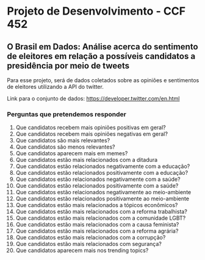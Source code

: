 # Projeto de Desenvolvimento - CCF 452

## O Brasil em Dados: Análise acerca do sentimento de eleitores em relação a possíveis candidatos a presidência por meio de tweets

Para esse projeto, será de dados coletados sobre as opiniões e sentimentos de eleitores utilizando a API do twitter.

Link para o conjunto de dados: https://developer.twitter.com/en.html


### Perguntas que pretendemos responder

1. Que candidatos recebem mais opiniões positivas em geral?
1. Que candidatos recebem mais opiniões negativas em geral?
1. Que candidatos são mais relevantes?
1. Que candidatos são menos relevantes?
1. Que candidatos aparecem mais em memes?
1. Que candidatos estão mais relacionados com a ditadura
1. Que candidatos estão relacionados negativamente com a educação?
1. Que candidatos estão relacionados positivamente com a educação?
1. Que candidatos estão relacionados negativamente com a saúde?
1. Que candidatos estão relacionados positivamente com a saúde?
1. Que candidatos estão relacionados negativamente ao meio-ambiente
1. Que candidatos estão relacionados positivamente ao meio-ambiente
3. Que candidatos estão mais relacionados a tópicos econômicos?
4. Que candidatos estão mais relacionados com a reforma trabalhista?
5. Que candidatos estão mais relacionados com a comunidade LGBT? 
6. Que candidatos estão mais relacionados com a causa feminista? 
7. Que candidatos estão mais relacionados com a reforma agrária?
8. Que candidatos estão mais relacionados com a corrupção?
9. Que candidatos estão mais relacionados com segurança?
10. Que candidatos aparecem mais nos trending topics?
